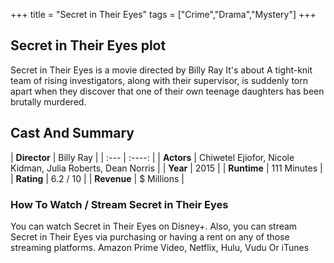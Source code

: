 +++
title = "Secret in Their Eyes"
tags = ["Crime","Drama","Mystery"]
+++
## Secret in Their Eyes plot
Secret in Their Eyes is a movie directed by Billy Ray It's about A tight-knit team of rising investigators, along with their supervisor, is suddenly torn apart when they discover that one of their own teenage daughters has been brutally murdered.
## Cast And Summary
| **Director**      | Billy Ray |
    | :---        |    :----:   |
    |  **Actors** | Chiwetel Ejiofor, Nicole Kidman, Julia Roberts, Dean Norris |
    | **Year**   | 2015    |
    |  **Runtime** | 111 Minutes |
    |  **Rating** | 6.2 / 10 | 
    |  **Revenue** | $ Millions |
### How To Watch / Stream Secret in Their Eyes
You can watch Secret in Their Eyes on Disney+.
Also, you can stream Secret in Their Eyes via purchasing or having a rent on any of those streaming platforms.
Amazon Prime Video, Netflix, Hulu, Vudu Or iTunes